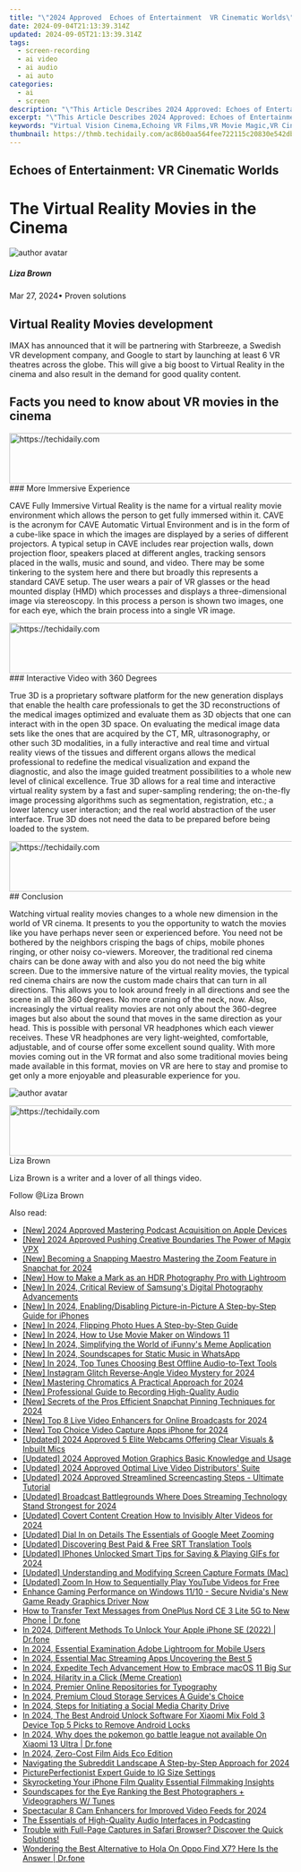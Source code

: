 ```yaml
---
title: "\"2024 Approved  Echoes of Entertainment  VR Cinematic Worlds\""
date: 2024-09-04T21:13:39.314Z
updated: 2024-09-05T21:13:39.314Z
tags: 
  - screen-recording
  - ai video
  - ai audio
  - ai auto
categories: 
  - ai
  - screen
description: "\"This Article Describes 2024 Approved: Echoes of Entertainment: VR Cinematic Worlds\""
excerpt: "\"This Article Describes 2024 Approved: Echoes of Entertainment: VR Cinematic Worlds\""
keywords: "Virtual Vision Cinema,Echoing VR Films,VR Movie Magic,VR Cinematic Realms,Immersive Film VR,Entertainment VR Worlds,Virtual Reality Screenplays"
thumbnail: https://thmb.techidaily.com/ac86b0aa564fee722115c20830e542db073002bfbdd584be2acd66419238b8a6.png
---
```


## Echoes of Entertainment: VR Cinematic Worlds

# The Virtual Reality Movies in the Cinema

![author avatar](https://lh5.googleusercontent.com/-AIMmjowaFs4/AAAAAAAAAAI/AAAAAAAAABc/Y5UmwDaI7HU/s250-c-k/photo.jpg)

##### Liza Brown

 Mar 27, 2024• Proven solutions

## Virtual Reality Movies development

IMAX has announced that it will be partnering with Starbreeze, a Swedish VR development company, and Google to start by launching at least 6 VR theatres across the globe. This will give a big boost to Virtual Reality in the cinema and also result in the demand for good quality content.

## Facts you need to know about VR movies in the cinema

<!-- affiliate ads begin -->
<a href="https://aligracehair.sjv.io/c/5597632/2115937/19272" target="_top" id="2115937">
  <img src="//a.impactradius-go.com/display-ad/19272-2115937" border="0" alt="https://techidaily.com" width="728" height="90"/>
</a>
<img height="0" width="0" src="https://aligracehair.sjv.io/i/5597632/2115937/19272" style="position:absolute;visibility:hidden;" border="0" />
<!-- affiliate ads end -->
### More Immersive Experience

CAVE Fully Immersive Virtual Reality is the name for a virtual reality movie environment which allows the person to get fully immersed within it. CAVE is the acronym for CAVE Automatic Virtual Environment and is in the form of a cube-like space in which the images are displayed by a series of different projectors. A typical setup in CAVE includes rear projection walls, down projection floor, speakers placed at different angles, tracking sensors placed in the walls, music and sound, and video. There may be some tinkering to the system here and there but broadly this represents a standard CAVE setup. The user wears a pair of VR glasses or the head mounted display (HMD) which processes and displays a three-dimensional image via stereoscopy. In this process a person is shown two images, one for each eye, which the brain process into a single VR image.

<!-- affiliate ads begin -->
<a href="https://aligracehair.sjv.io/c/5597632/1880976/19272" target="_top" id="1880976">
  <img src="//a.impactradius-go.com/display-ad/19272-1880976" border="0" alt="https://techidaily.com" width="728" height="90"/>
</a>
<img height="0" width="0" src="https://aligracehair.sjv.io/i/5597632/1880976/19272" style="position:absolute;visibility:hidden;" border="0" />
<!-- affiliate ads end -->
### Interactive Video with 360 Degrees

True 3D is a proprietary software platform for the new generation displays that enable the health care professionals to get the 3D reconstructions of the medical images optimized and evaluate them as 3D objects that one can interact with in the open 3D space. On evaluating the medical image data sets like the ones that are acquired by the CT, MR, ultrasonography, or other such 3D modalities, in a fully interactive and real time and virtual reality views of the tissues and different organs allows the medical professional to redefine the medical visualization and expand the diagnostic, and also the image guided treatment possibilities to a whole new level of clinical excellence. True 3D allows for a real time and interactive virtual reality system by a fast and super-sampling rendering; the on-the-fly image processing algorithms such as segmentation, registration, etc.; a lower latency user interaction; and the real world abstraction of the user interface. True 3D does not need the data to be prepared before being loaded to the system.

<!-- affiliate ads begin -->
<a href="https://aligracehair.sjv.io/c/5597632/1902294/19272" target="_top" id="1902294">
  <img src="//a.impactradius-go.com/display-ad/19272-1902294" border="0" alt="https://techidaily.com" width="728" height="90"/>
</a>
<img height="0" width="0" src="https://aligracehair.sjv.io/i/5597632/1902294/19272" style="position:absolute;visibility:hidden;" border="0" />
<!-- affiliate ads end -->
## Conclusion

Watching virtual reality movies changes to a whole new dimension in the world of VR cinema. It presents to you the opportunity to watch the movies like you have perhaps never seen or experienced before. You need not be bothered by the neighbors crisping the bags of chips, mobile phones ringing, or other noisy co-viewers. Moreover, the traditional red cinema chairs can be done away with and also you do not need the big white screen. Due to the immersive nature of the virtual reality movies, the typical red cinema chairs are now the custom made chairs that can turn in all directions. This allows you to look around freely in all directions and see the scene in all the 360 degrees. No more craning of the neck, now. Also, increasingly the virtual reality movies are not only about the 360-degree images but also about the sound that moves in the same direction as your head. This is possible with personal VR headphones which each viewer receives. These VR headphones are very light-weighted, comfortable, adjustable, and of course offer some excellent sound quality. With more movies coming out in the VR format and also some traditional movies being made available in this format, movies on VR are here to stay and promise to get only a more enjoyable and pleasurable experience for you.

![author avatar](https://lh5.googleusercontent.com/-AIMmjowaFs4/AAAAAAAAAAI/AAAAAAAAABc/Y5UmwDaI7HU/s250-c-k/photo.jpg)

<!-- affiliate ads begin -->
<a href="https://aligracehair.sjv.io/c/5597632/2027195/19272" target="_top" id="2027195">
  <img src="//a.impactradius-go.com/display-ad/19272-2027195" border="0" alt="https://techidaily.com" width="728" height="90"/>
</a>
<img height="0" width="0" src="https://aligracehair.sjv.io/i/5597632/2027195/19272" style="position:absolute;visibility:hidden;" border="0" />
<!-- affiliate ads end -->
Liza Brown

Liza Brown is a writer and a lover of all things video.

Follow @Liza Brown


<ins class="adsbygoogle"
     style="display:block"
     data-ad-format="autorelaxed"
     data-ad-client="ca-pub-7571918770474297"
     data-ad-slot="1223367746"></ins>



<ins class="adsbygoogle"
     style="display:block"
     data-ad-client="ca-pub-7571918770474297"
     data-ad-slot="8358498916"
     data-ad-format="auto"
     data-full-width-responsive="true"></ins>






<span class="atpl-alsoreadstyle">Also read:</span>
<div><ul>
<li><a href="https://article-tips.techidaily.com/new-2024-approved-mastering-podcast-acquisition-on-apple-devices/"><u>[New] 2024 Approved  Mastering Podcast Acquisition on Apple Devices</u></a></li>
<li><a href="https://article-tips.techidaily.com/new-2024-approved-pushing-creative-boundaries-the-power-of-magix-vpx/"><u>[New] 2024 Approved  Pushing Creative Boundaries  The Power of Magix VPX</u></a></li>
<li><a href="https://article-tips.techidaily.com/new-becoming-a-snapping-maestro-mastering-the-zoom-feature-in-snapchat-for-2024/"><u>[New] Becoming a Snapping Maestro  Mastering the Zoom Feature in Snapchat for 2024</u></a></li>
<li><a href="https://article-tips.techidaily.com/new-how-to-make-a-mark-as-an-hdr-photography-pro-with-lightroom/"><u>[New] How to Make a Mark as an HDR Photography Pro with Lightroom</u></a></li>
<li><a href="https://article-tips.techidaily.com/new-in-2024-critical-review-of-samsungs-digital-photography-advancements/"><u>[New] In 2024, Critical Review of Samsung's Digital Photography Advancements</u></a></li>
<li><a href="https://article-tips.techidaily.com/new-in-2024-enablingdisabling-picture-in-picture-a-step-by-step-guide-for-iphones/"><u>[New] In 2024, Enabling/Disabling Picture-in-Picture  A Step-by-Step Guide for iPhones</u></a></li>
<li><a href="https://article-tips.techidaily.com/new-in-2024-flipping-photo-hues-a-step-by-step-guide/"><u>[New] In 2024, Flipping Photo Hues  A Step-by-Step Guide</u></a></li>
<li><a href="https://article-tips.techidaily.com/new-in-2024-how-to-use-movie-maker-on-windows-11/"><u>[New] In 2024, How to Use Movie Maker on Windows 11</u></a></li>
<li><a href="https://article-tips.techidaily.com/new-in-2024-simplifying-the-world-of-ifunnys-meme-application/"><u>[New] In 2024, Simplifying the World of iFunny's Meme Application</u></a></li>
<li><a href="https://article-tips.techidaily.com/new-in-2024-soundscapes-for-static-music-in-whatsapp/"><u>[New] In 2024, Soundscapes for Static  Music in WhatsApp</u></a></li>
<li><a href="https://article-tips.techidaily.com/new-in-2024-top-tunes-choosing-best-offline-audio-to-text-tools/"><u>[New] In 2024, Top Tunes  Choosing Best Offline Audio-to-Text Tools</u></a></li>
<li><a href="https://article-tips.techidaily.com/new-instagram-glitch-reverse-angle-video-mystery-for-2024/"><u>[New] Instagram Glitch  Reverse-Angle Video Mystery for 2024</u></a></li>
<li><a href="https://article-tips.techidaily.com/new-mastering-chromatics-a-practical-approach-for-2024/"><u>[New] Mastering Chromatics  A Practical Approach for 2024</u></a></li>
<li><a href="https://article-tips.techidaily.com/new-professional-guide-to-recording-high-quality-audio/"><u>[New] Professional Guide to Recording High-Quality Audio</u></a></li>
<li><a href="https://snapchat-videos.techidaily.com/new-secrets-of-the-pros-efficient-snapchat-pinning-techniques-for-2024/"><u>[New] Secrets of the Pros  Efficient Snapchat Pinning Techniques for 2024</u></a></li>
<li><a href="https://article-tips.techidaily.com/new-top-8-live-video-enhancers-for-online-broadcasts-for-2024/"><u>[New] Top 8 Live Video Enhancers for Online Broadcasts for 2024</u></a></li>
<li><a href="https://article-tips.techidaily.com/new-top-choice-video-capture-apps-iphone-for-2024/"><u>[New] Top Choice Video Capture Apps iPhone for 2024</u></a></li>
<li><a href="https://screen-capture.techidaily.com/updated-2024-approved-5-elite-webcams-offering-clear-visuals-and-inbuilt-mics/"><u>[Updated] 2024 Approved  5 Elite Webcams Offering Clear Visuals & Inbuilt Mics</u></a></li>
<li><a href="https://article-tips.techidaily.com/updated-2024-approved-motion-graphics-basic-knowledge-and-usage/"><u>[Updated] 2024 Approved  Motion Graphics Basic Knowledge and Usage</u></a></li>
<li><a href="https://article-tips.techidaily.com/updated-2024-approved-optimal-live-video-distributors-suite/"><u>[Updated] 2024 Approved  Optimal Live Video Distributors' Suite</u></a></li>
<li><a href="https://visual-screen-recording.techidaily.com/updated-2024-approved-streamlined-screencasting-steps-ultimate-tutorial/"><u>[Updated] 2024 Approved  Streamlined Screencasting Steps - Ultimate Tutorial</u></a></li>
<li><a href="https://article-tips.techidaily.com/updated-broadcast-battlegrounds-where-does-streaming-technology-stand-strongest-for-2024/"><u>[Updated] Broadcast Battlegrounds  Where Does Streaming Technology Stand Strongest for 2024</u></a></li>
<li><a href="https://facebook-video-footage.techidaily.com/updated-covert-content-creation-how-to-invisibly-alter-videos-for-2024/"><u>[Updated] Covert Content Creation  How to Invisibly Alter Videos for 2024</u></a></li>
<li><a href="https://article-tips.techidaily.com/updated-dial-in-on-details-the-essentials-of-google-meet-zooming/"><u>[Updated] Dial In on Details  The Essentials of Google Meet Zooming</u></a></li>
<li><a href="https://article-tips.techidaily.com/updated-discovering-best-paid-and-free-srt-translation-tools/"><u>[Updated] Discovering Best Paid & Free SRT Translation Tools</u></a></li>
<li><a href="https://article-tips.techidaily.com/updated-iphones-unlocked-smart-tips-for-saving-and-playing-gifs-for-2024/"><u>[Updated] IPhones Unlocked  Smart Tips for Saving & Playing GIFs for 2024</u></a></li>
<li><a href="https://screen-mirroring-recording.techidaily.com/updated-understanding-and-modifying-screen-capture-formats-mac/"><u>[Updated] Understanding and Modifying Screen Capture Formats (Mac)</u></a></li>
<li><a href="https://facebook-record-videos.techidaily.com/updated-zoom-in-how-to-sequentially-play-youtube-videos-for-free/"><u>[Updated] Zoom In  How to Sequentially Play YouTube Videos for Free</u></a></li>
<li><a href="https://win-dash.techidaily.com/1722972700577-enhance-gaming-performance-on-windows-1110-secure-nvidias-new-game-ready-graphics-driver-now/"><u>Enhance Gaming Performance on Windows 11/10 - Secure Nvidia's New Game Ready Graphics Driver Now</u></a></li>
<li><a href="https://android-transfer.techidaily.com/how-to-transfer-text-messages-from-oneplus-nord-ce-3-lite-5g-to-new-phone-drfone-by-drfone-transfer-from-android-transfer-from-android/"><u>How to Transfer Text Messages from OnePlus Nord CE 3 Lite 5G to New Phone | Dr.fone</u></a></li>
<li><a href="https://iphone-unlock.techidaily.com/in-2024-different-methods-to-unlock-your-apple-iphone-se-2022-drfone-by-drfone-ios/"><u>In 2024, Different Methods To Unlock Your Apple iPhone SE (2022) | Dr.fone</u></a></li>
<li><a href="https://article-tips.techidaily.com/in-2024-essential-examination-adobe-lightroom-for-mobile-users/"><u>In 2024, Essential Examination  Adobe Lightroom for Mobile Users</u></a></li>
<li><a href="https://vp-tips.techidaily.com/in-2024-essential-mac-streaming-apps-uncovering-the-best-5/"><u>In 2024, Essential Mac Streaming Apps  Uncovering the Best 5</u></a></li>
<li><a href="https://article-tips.techidaily.com/in-2024-expedite-tech-advancement-how-to-embrace-macos-11-big-sur/"><u>In 2024, Expedite Tech Advancement  How to Embrace macOS 11 Big Sur</u></a></li>
<li><a href="https://some-techniques.techidaily.com/in-2024-hilarity-in-a-click-meme-creation/"><u>In 2024, Hilarity in a Click (Meme Creation)</u></a></li>
<li><a href="https://article-tips.techidaily.com/in-2024-premier-online-repositories-for-typography/"><u>In 2024, Premier Online Repositories for Typography</u></a></li>
<li><a href="https://article-tips.techidaily.com/in-2024-premium-cloud-storage-services-a-guides-choice/"><u>In 2024, Premium Cloud Storage Services  A Guide's Choice</u></a></li>
<li><a href="https://article-tips.techidaily.com/in-2024-steps-for-initiating-a-social-media-charity-drive/"><u>In 2024, Steps for Initiating a Social Media Charity Drive</u></a></li>
<li><a href="https://sim-unlock.techidaily.com/in-2024-the-best-android-unlock-software-for-xiaomi-mix-fold-3-device-top-5-picks-to-remove-android-locks-by-drfone-android/"><u>In 2024, The Best Android Unlock Software For Xiaomi Mix Fold 3 Device Top 5 Picks to Remove Android Locks</u></a></li>
<li><a href="https://change-location.techidaily.com/in-2024-why-does-the-pokemon-go-battle-league-not-available-on-xiaomi-13-ultra-drfone-by-drfone-virtual-android/"><u>In 2024, Why does the pokemon go battle league not available On Xiaomi 13 Ultra | Dr.fone</u></a></li>
<li><a href="https://article-tips.techidaily.com/in-2024-zero-cost-film-aids-eco-edition/"><u>In 2024, Zero-Cost Film Aids  Eco Edition</u></a></li>
<li><a href="https://article-tips.techidaily.com/navigating-the-subreddit-landscape-a-step-by-step-approach-for-2024/"><u>Navigating the Subreddit Landscape  A Step-by-Step Approach for 2024</u></a></li>
<li><a href="https://instagram-video-files.techidaily.com/pictureperfectionist-expert-guide-to-ig-size-settings/"><u>PicturePerfectionist  Expert Guide to IG Size Settings</u></a></li>
<li><a href="https://article-tips.techidaily.com/skyrocketing-your-iphone-film-quality-essential-filmmaking-insights/"><u>Skyrocketing Your iPhone Film Quality  Essential Filmmaking Insights</u></a></li>
<li><a href="https://article-tips.techidaily.com/soundscapes-for-the-eye-ranking-the-best-photographers-plus-videographers-w-tunes/"><u>Soundscapes for the Eye  Ranking the Best Photographers + Videographers W/ Tunes</u></a></li>
<li><a href="https://article-tips.techidaily.com/spectacular-8-cam-enhancers-for-improved-video-feeds-for-2024/"><u>Spectacular 8 Cam Enhancers for Improved Video Feeds for 2024</u></a></li>
<li><a href="https://article-tips.techidaily.com/the-essentials-of-high-quality-audio-interfaces-in-podcasting/"><u>The Essentials of High-Quality Audio Interfaces in Podcasting</u></a></li>
<li><a href="https://fox-that.techidaily.com/1721472178085-trouble-with-full-page-captures-in-safari-browser-discover-the-quick-solutions/"><u>Trouble with Full-Page Captures in Safari Browser? Discover the Quick Solutions!</u></a></li>
<li><a href="https://fake-location.techidaily.com/wondering-the-best-alternative-to-hola-on-oppo-find-x7-here-is-the-answer-drfone-by-drfone-virtual-android/"><u>Wondering the Best Alternative to Hola On Oppo Find X7? Here Is the Answer | Dr.fone</u></a></li>
</ul></div>
